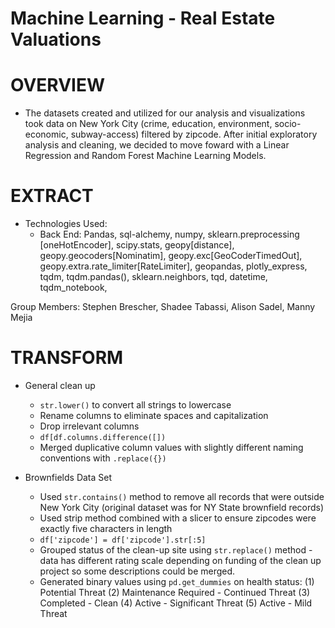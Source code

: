 # Machine Learning - Real Estate Valuations

# OVERVIEW

* The datasets created and utilized for our analysis and visualizations took data on New York City (crime, education, environment, socio-economic, subway-access) filtered by zipcode. After initial exploratory analysis and cleaning, we decided to move foward with a Linear Regression and Random Forest Machine Learning Models.

# EXTRACT
* Technologies Used: 
  * Back End: Pandas, sql-alchemy, numpy, sklearn.preprocessing [oneHotEncoder], scipy.stats, geopy[distance], geopy.geocoders[Nominatim], geopy.exc[GeoCoderTimedOut], geopy.extra.rate_limiter[RateLimiter], geopandas, plotly_express, tqdm, tqdm.pandas(), sklearn.neighbors, tqd, datetime, tqdm_notebook, 


Group Members: Stephen Brescher, Shadee Tabassi, Alison Sadel, Manny Mejia

# TRANSFORM
* General clean up
  * ``str.lower()`` to convert all strings to lowercase
  * Rename columns to eliminate spaces and capitalization
  * Drop irrelevant columns
   * ``df[df.columns.difference([])``
  * Merged duplicative column values with slightly different naming conventions with ``.replace({})`` 

* Brownfields Data Set
  * Used ``str.contains()`` method to remove all records that were outside New York City (original dataset was for NY State brownfield records)
  * Used strip method combined with a slicer to ensure zipcodes were exactly five characters in length
   * ``df['zipcode'] = df['zipcode'].str[:5]``
  * Grouped status of the clean-up site using ``str.replace()`` method - data has different rating scale depending on funding of the clean up project so some descriptions could be merged.
  * Generated binary values using ``pd.get_dummies`` on health status:
  (1) Potential Threat
  (2) Maintenance Required - Continued Threat
  (3) Completed - Clean
  (4) Active - Significant Threat
  (5) Active - Mild Threat

